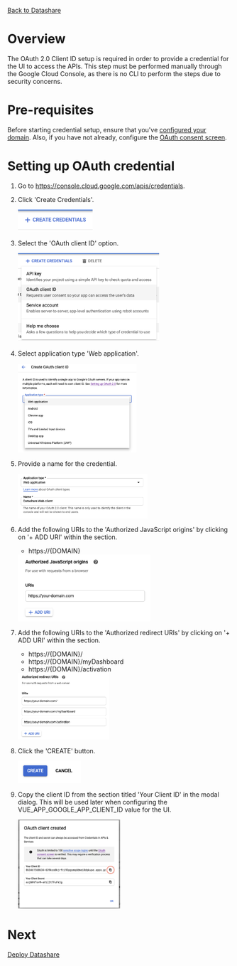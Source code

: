 [Back to Datashare](./README.md)

# Overview
The OAuth 2.0 Client ID setup is required in order to provide a credential for the UI to access the APIs. This step must be performed manually through the Google Cloud Console, as there is no CLI to perform the steps due to security concerns.

# Pre-requisites
Before starting credential setup, ensure that you've [configured your domain](./DOMAIN_SETUP.md). Also, if you have not already, configure the [OAuth consent screen](https://console.cloud.google.com/apis/credentials/consent).

# Setting up OAuth credential
1. Go to https://console.cloud.google.com/apis/credentials.
2. Click 'Create Credentials'.

    <img src="./assets/credentials/create_credentials_button.png" alt="Create credentials button" height="50"/>

3. Select the 'OAuth client ID' option.

    <img src="./assets/credentials/select_oauth_client_id.png" alt="Select OAuth client ID" height="200"/>

4. Select application type 'Web application'.

    <img src="./assets/credentials/select_application_type.png" alt="Select application type 'Web application'" height="200"/>

5. Provide a name for the credential.

    <img src="./assets/credentials/input_application_name.png" alt="Provide credential name" height="100"/>

6. Add the following URIs to the 'Authorized JavaScript origins' by clicking on '+ ADD URI' within the section.
    - https://{DOMAIN}

    <img src="./assets/credentials/authorized_javascript_origins.png" alt="Add authorized javascript origins" height="150"/>

7. Add the following URIs to the 'Authorized redirect URIs' by clicking on '+ ADD URI' within the section.
    - https://{DOMAIN}/
    - https://{DOMAIN}/myDashboard
    - https://{DOMAIN}/activation

    <img src="./assets/credentials/authorized_redirect_uris.png" alt="Add authorized redirect URIs" height="150"/>

8. Click the 'CREATE' button.

    <img src="./assets/credentials/create_button.png" alt="Create button" height="50"/>

9. Copy the client ID from the section titled 'Your Client ID' in the modal dialog. This will be used later when configuring the VUE_APP_GOOGLE_APP_CLIENT_ID value for the UI.

    <img src="./assets/credentials/oauth_client_created.png" alt="OAuth client created" height="200"/>

# Next
[Deploy Datashare](./marketplace/README.md#deploy_from_cli)